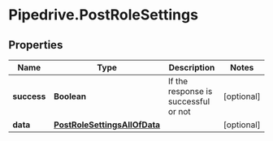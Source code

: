 # Pipedrive.PostRoleSettings

## Properties

Name | Type | Description | Notes
------------ | ------------- | ------------- | -------------
**success** | **Boolean** | If the response is successful or not | [optional] 
**data** | [**PostRoleSettingsAllOfData**](PostRoleSettingsAllOfData.md) |  | [optional] 


